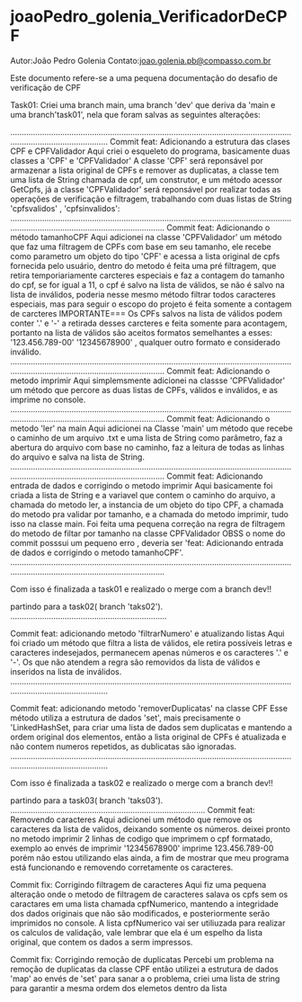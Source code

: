 ﻿# joaoPedro_golenia_VerificadorDeCPF
Autor:João Pedro Golenia
Contato:joao.golenia.pb@compasso.com.br

Este documento refere-se a uma pequena documentação do desafio de verificação de CPF

Task01: Criei uma branch main, uma branch 'dev' que deriva da 'main e uma branch'task01', nela que foram salvas as seguintes alterações:

.......................................................................................................................................................................
Commit feat: Adicionando a estrutura das clases CPF e CPFValidador
Aqui criei o esqueleto do programa, basicamente duas classes a 'CPF' e 'CPFValidador'
A classe 'CPF' será reponsável por armazenar a lista original de CPFs e remover as duplicatas, a classe tem uma lista de String chamada de cpf, um construtor, e um método acessor GetCpfs, já a classe 'CPFValidador' será reponsável por realizar todas as operações de verificação e filtragem, trabalhando com duas listas de String 'cpfsvalidos' , 'cpfsinvalidos':
................................................................................................................................................................................................
Commit feat: Adicionando o método tamanhoCPF
Aqui adicionei na classe 'CPFValidador' um método que faz uma filtragem de CPFs com base em seu tamanho, ele recebe como parametro um objeto do tipo 'CPF' e acessa a lista original de cpfs fornecida pelo usuário, dentro do metodo é feita uma pré filtragem, que retira temporiariamente carcteres especiais e faz a contagem do tamanho do cpf, se for igual a 11, o cpf é salvo na lista de válidos, se não é salvo na lista de inválidos, poderia nesse mesmo método filtrar todos caracteres especiais, mas para seguir o escopo do projeto é feita somente a contagem de carcteres
IMPORTANTE=== Os CPFs salvos na lista de válidos podem conter '.' e '-' a retirada desses carcteres e feita somente para acontagem, portanto na lista de válidos são aceitos formatos semelhantes a esses: '123.456.789-00'  '12345678900' , qualquer outro formato e considerado inválido.
................................................................................................................................................................................................
Commit feat: Adicionando o metodo imprimir
Aqui simplemsmente adicionei na classse 'CPFValidador' um método que percore as duas listas de CPFs, válidos e inválidos, e as imprime no console.
................................................................................................................................................................................................
Commit feat: Adicionando o metodo 'ler' na main
Aqui adicionei na Classe 'main' um método que recebe o caminho de um arquivo .txt e uma lista de String como parâmetro, faz a abertura do arquivo com base no caminho, faz a leitura de todas as linhas do arquivo e salva na lista de String.
................................................................................................................................................................................................
Commit feat: Adicionando entrada de dados e corrigindo o metodo imprimir
Aqui basicamente foi criada a lista de String e a variavel que contem o caminho do arquivo, a chamada do metodo ler, a instancia de um objeto do tipo CPF, a chamada do metodo pra validar por tamanho, e a chamada do metodo imprimir, tudo isso na classe main.
Foi feita uma pequena correção na regra de filtragem do metodo de filtar por tamanho na classe CPFValidador
OBSS o nome do commit posssui um pequeno erro , deveria ser 'feat: Adicionando entrada de dados e corrigindo o metodo tamanhoCPF'.
................................................................................................................................................................................................
                                                                    
Com isso é finalizada a task01 e realizado o merge com a branch dev!!                                   
                                                                    
partindo para a task02( branch 'taks02').                                            
.....................................................................

Commit feat: adicionando metodo 'filtrarNumero' e atualizando listas
Aqui foi criado um método que filtra a lista de válidos, ele retira possíveis letras e caracteres indesejados, permanecem apenas números e os caracteres '.' e '-'.
Os que não atendem a regra são removidos da lista de válidos e inseridos na lista de inválidos.
.......................................................................................................................................................................

Commit feat: adicionando metodo 'removerDuplicatas' na classe CPF
Esse método utiliza a estrutura de dados 'set', mais precisamente o 'LinkedHashSet, para criar uma lista de dados sem duplicatas e mantendo a ordem original dos elementos, então a lista original de CPFs é atualizada e não contem numeros repetidos, as dublicatas são ignoradas.
.......................................................................................................................................................................

Com isso é finalizada a task02 e realizado o merge com a branch dev!!                                   
                                                                    
partindo para a task03( branch 'taks03'). 
......................................................................................
Commit feat: Removendo caracteres 
Aqui adicionei um método que remove os caracteres da lista de validos, deixando somente os números.
deixei pronto no metodo imprimir 2 linhas de codigo que imprimem o cpf formatado, exemplo ao envés de imprimir '12345678900' imprime 123.456.789-00
porém não estou utilizando elas ainda, a fim de mostrar que meu programa está funcionando e removendo corretamente os caracteres.

Commit fix: Corrigindo filtragem de caracteres
Aqui fiz uma pequena alteração onde o metodo de filtragem de caracteres salava os cpfs sem os caractares em uma lista chamada cpfNumerico, mantendo a integridade dos dados originais que não são modificados, e posteriormente serão imprimidos no console.
A lista cpfNumerico vai ser utiliuzada para realizar os calculos de validação, vale lembrar que ela é um espelho da lista original, que contem os dados a serm impressos.

Commit fix: Corrigindo remoção de duplicatas
Percebi um problema na remoção de duplicatas da classe CPF então utilizei a estrutura de dados 'map' ao envés de 'set' para sanar a o problema, criei uma lista de string para garantir a mesma ordem dos elemetos dentro da lista

















